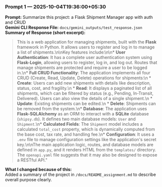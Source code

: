 ### Prompt 1 — 2025-10-04T19:36:00+05:30
**Prompt:** Summarize this project: a Flask Shipment Manager app with auth and CRUD  
**Gemini CLI Response File:** `docs/gemini_outputs/test_response.json`  
**Summary of Response (short excerpt):**  
>This is a web application for managing shipments, built with the **Flask** framework in Python. It allows users to register and log in to manage a list of shipments.\n\nKey features include:\n\n*   **User Authentication**: It has a complete user authentication system using **Flask-Login**, allowing users to register, log in, and log out. Routes that manage shipments are protected and require a user to be logged in.\n*   **Full CRUD Functionality**: The application implements all four CRUD (Create, Read, Update, Delete) operations for shipments:\n    *   **Create**: Users can add new shipments with details like description, status, cost, and fragility.\n    *   **Read**: It displays a paginated list of all shipments, which can be filtered by status (e.g., Pending, In-Transit, Delivered). Users can also view the details of a single shipment.\n    *   **Update**: Existing shipments can be edited.\n    *   **Delete**: Shipments can be removed from the system.\n*   **Database**: The application uses **Flask-SQLAlchemy** as an ORM to interact with a **SQLite** database (`shipsy.db`). It defines two main database models: `User` and `Shipment`.\n*   **Calculated Fields**: The `Shipment` model includes a calculated `total_cost` property, which is dynamically computed from the base cost, tax rate, and handling fee.\n*   **Configuration**: It uses a `.env` file to manage configuration settings like the application's secret key.\n\nThe main application logic, routes, and database models are defined in `app.py`, and it renders HTML from the `templates/` directory. The `openapi.yaml` file suggests that it may also be designed to expose a RESTful API."

**What I changed because of this:**  
Added a summary of the project in `/docs/README_assignment.md` to describe overall purpose clearly.